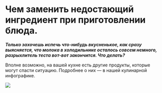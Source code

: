 # Чем заменить недостающий ингредиент при приготовлении блюда.

_**Только захочешь испечь что-нибудь вкусненькое, как сразу выясняется, что молока в холодильнике осталось совсем немного, разрыхлитель теста вот-вот закончится. Что делать?**_

Вполне возможно, на вашей кухне есть другие продукты, которые могут спасти ситуацию. Подробнее о них — в нашей кулинарной инфографике.

![](/images/Kulinar/Sovet/Infographics/zamena-ingridientov-final.png )
